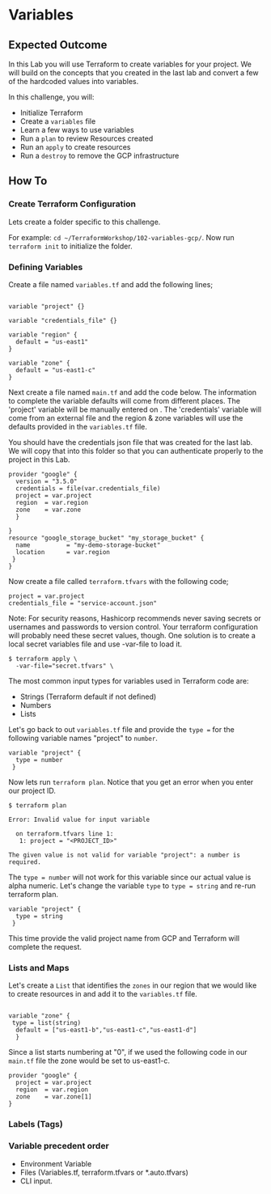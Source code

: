 # Variables

## Expected Outcome

In this Lab you will use Terraform to create variables for your project. We will build on the concepts that you created in the last lab and convert a few of the hardcoded values into variables.


In this challenge, you will:

- Initialize Terraform
- Create a `variables` file
- Learn a few ways to use variables
- Run a `plan` to review Resources created
- Run an `apply` to create resources
- Run a `destroy` to remove the GCP infrastructure

## How To

### Create Terraform Configuration

Lets create a folder specific to this challenge.

For example: `cd ~/TerraformWorkshop/102-variables-gcp/`. Now run `terraform init` to initialize the folder.

### Defining Variables

Create a file named `variables.tf` and add the following lines;

```hcl

variable "project" {}

variable "credentials_file" {}

variable "region" {
  default = "us-east1"
}

variable "zone" {
  default = "us-east1-c"
}

```
Next create a file named `main.tf` and add the code below. The information to complete the variable defaults will come from different places. The 'project' variable will be manually entered on . The 'credentials' variable will come from an external file and the region & zone variables will use the defaults provided in the `variables.tf` file.

You should have the credentials json file that was created for the last lab. We will copy that into this folder so that you can authenticate properly to the project in this Lab.

```hcl
provider "google" {
  version = "3.5.0"
  credentials = file(var.credentials_file)
  project = var.project
  region  = var.region
  zone    = var.zone
  }

}
resource "google_storage_bucket" "my_storage_bucket" {
  name          = "my-demo-storage-bucket"
  location      = var.region
 }
}
```

Now create a file called `terraform.tfvars` with the following code;

```hcl
project = var.project
credentials_file = "service-account.json"

```
Note: For security reasons, Hashicorp recommends never saving secrets or usernames and passwords to version control. Your terraform configuration will probably need these secret values, though. One solution is to create a local secret variables file and use -var-file to load it.

```hcl
$ terraform apply \
  -var-file="secret.tfvars" \
``` 
The most common input types for variables used in Terraform code are:
 - Strings (Terraform default if not defined)
 - Numbers
 - Lists

Let's go back to out `variables.tf` file and provide the `type =` for the following variable names "project" to `number`.

```hcl
variable "project" {
  type = number
 }

```
Now lets run `terraform plan`. Notice that you get an error when you enter our project ID. 
```hcl
$ terraform plan

Error: Invalid value for input variable

  on terraform.tfvars line 1:
   1: project = "<PROJECT_ID>"

The given value is not valid for variable "project": a number is required. 
```
The `type = number` will not work for this variable since our actual value is alpha numeric. Let's change the variable `type` to `type = string` and re-run terraform plan.

```hcl
variable "project" {
  type = string
 }

```
This time provide the valid project name from GCP and Terraform will complete the request. 

### Lists and Maps
Let's create a `List` that identifies the `zones` in our region that we would like to create resources in and add it to the `variables.tf` file. 
 
```hcl

variable "zone" {
 type = list(string)
  default = ["us-east1-b","us-east1-c","us-east1-d"]
  } 
```

Since a list starts numbering at "0", if we used the following code in our `main.tf` file the zone would be set to us-east1-c.
```hcl
provider "google" {
  project = var.project
  region  = var.region
  zone    = var.zone[1]
}

```
### Labels (Tags)






### Variable precedent order
- Environment Variable
- Files (Variables.tf, terraform.tfvars or *.auto.tfvars)
- CLI input.